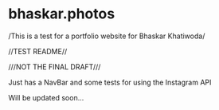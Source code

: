 # bhaskar.photos

/This is a test for a portfolio website for Bhaskar Khatiwoda/

//TEST README//

///NOT THE FINAL DRAFT///

Just has a NavBar and some tests for using the Instagram API

Will be updated soon...
